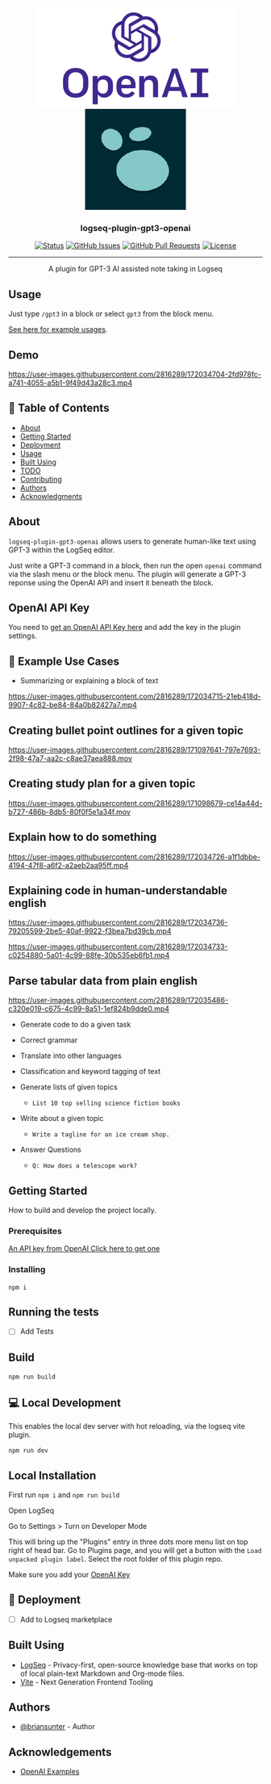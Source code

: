 <p align="center">
  <a href="" rel="noopener">
 <img width=400px height=200px src="./docs/openai.webp" alt="Project logo"></a>
 <img width=200px height=200px src="./docs/logseq.png" alt="Project logo"></a>
</p>

<h3 align="center">logseq-plugin-gpt3-openai</h3>

<div align="center">

[![Status](https://img.shields.io/badge/status-active-success.svg)]()
[![GitHub Issues](https://img.shields.io/github/issues/briansunter/logseq-plugin-gpt3-openai.svg)](https://github.com/briansunter/logseq-plugin-gpt3-openai)
[![GitHub Pull Requests](https://img.shields.io/github/issues-pr/briansunter/logseq-plugin-gpt3-openai.svg)](https://github.com/briansunter/logseq-plugin-gpt3-openai)
[![License](https://img.shields.io/badge/license-MIT-blue.svg)](/LICENSE)

</div>

---

<p align="center"> A plugin for GPT-3 AI assisted note taking in Logseq
    <br>
</p>

## Usage

Just type `/gpt3` in a block or select `gpt3` from the block menu.

[See here for example usages](https://beta.openai.com/examples).

## Demo

<https://user-images.githubusercontent.com/2816289/172034704-2fd978fc-a741-4055-a5b1-9f49d43a28c3.mp4>

## 📝 Table of Contents

- [About](#about)
- [Getting Started](#getting_started)
- [Deployment](#deployment)
- [Usage](#usage)
- [Built Using](#built_using)
- [TODO](../TODO.md)
- [Contributing](../CONTRIBUTING.md)
- [Authors](#authors)
- [Acknowledgments](#acknowledgement)

## About <a name = "about"></a>

`logseq-plugin-gpt3-openai` allows users to generate human-like text using GPT-3 within the LogSeq editor.

Just write a GPT-3 command in a block, then run the open `openai` command via the slash menu or the block menu. The plugin will generate a GPT-3 reponse using the OpenAI API and insert it beneath the block.

## OpenAI API Key

You need to [get an OpenAI API Key here](https://openai.com/api/) and add the key in the plugin settings.

## 📖 Example Use Cases

- Summarizing or explaining a block of text

<https://user-images.githubusercontent.com/2816289/172034715-21eb418d-9907-4c82-be84-84a0b82427a7.mp4>

## Creating bullet point outlines for a given topic

<https://user-images.githubusercontent.com/2816289/171097641-797e7693-2f98-47a7-aa2c-c8ae37aea888.mov>

## Creating study plan for a given topic

<https://user-images.githubusercontent.com/2816289/171098679-ce14a44d-b727-486b-8db5-80f0f5e1a34f.mov>

## Explain how to do something

<https://user-images.githubusercontent.com/2816289/172034726-a1f1dbbe-4194-47f8-a6f2-a2aeb2aa95ff.mp4>

## Explaining code in human-understandable english

<https://user-images.githubusercontent.com/2816289/172034736-79205599-2be5-40af-9922-f3bea7bd39cb.mp4>

<https://user-images.githubusercontent.com/2816289/172034733-c0254880-5a01-4c99-88fe-30b535eb6fb1.mp4>

## Parse tabular data from plain english


https://user-images.githubusercontent.com/2816289/172035486-c320e019-c675-4c99-8a51-1ef824b9dde0.mp4



- Generate code to do a given task
- Correct grammar
- Translate into other languages

- Classification and keyword tagging of text
- Generate lists of given topics
  - `List 10 top selling science fiction books`
- Write about a given topic
  - `Write a tagline for an ice cream shop.`
- Answer Questions
  - `Q: How does a telescope work?`

## Getting Started <a name = "getting_started"></a>

How to build and develop the project locally.

### Prerequisites

[An API key from OpenAI Click here to get one](https://beta.openai.com/account/api-keys)

### Installing

```
npm i
```

## Running the tests <a name = "tests"></a>

- [ ] Add Tests

## Build <a name="usage"></a>

```
npm run build
```

## 💻 Local Development

This enables the local dev server with hot reloading, via the logseq vite plugin.

```
npm run dev
```

## Local Installation

First run `npm i` and `npm run build`

Open LogSeq

Go to Settings > Turn on Developer Mode

This will bring up the "Plugins" entry in three dots more menu list on top right of head bar. Go to Plugins page, and you will get a button with the  `Load unpacked plugin label`. Select the root folder of this plugin repo.

Make sure you add your [OpenAI Key](https://beta.openai.com/account/api-keys)

## 🚀 Deployment <a name = "deployment"></a>

- [ ] Add to Logseq marketplace

## Built Using <a name = "built_using"></a>

- [LogSeq](https://logseq.com/) - Privacy-first, open-source knowledge base that works on top of local plain-text Markdown and Org-mode files.
- [Vite](https://vitejs.dev/) - Next Generation Frontend Tooling

## Authors <a name = "authors"></a>

- [@briansunter](https://github.com/birnaunster) - Author

## Acknowledgements <a name = "acknowledgement"></a>

- [OpenAI Examples](https://beta.openai.com/examples)
